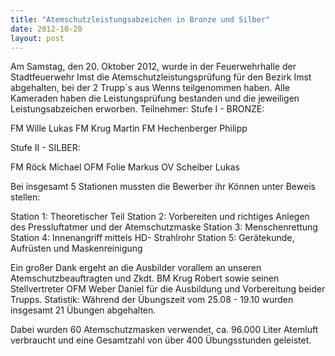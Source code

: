 ```yaml
---
title: "Atemschutzleistungsabzeichen in Bronze und Silber"
date: 2012-10-20
layout: post
---
```


Am Samstag, den 20. Oktober 2012, wurde in der Feuerwehrhalle der Stadtfeuerwehr Imst die Atemschutzleistungsprüfung für den Bezirk Imst abgehalten, bei der 2 Trupp´s aus Wenns teilgenommen haben. Alle Kameraden haben die Leistungsprüfung bestanden und die jeweiligen Leistungsabzeichen erworben.
Teilnehmer:
Stufe I - BRONZE:

FM Wille Lukas
FM Krug Martin
FM Hechenberger Philipp

Stufe II - SILBER:

FM Röck Michael
OFM Folie Markus
OV Scheiber Lukas

Bei insgesamt 5 Stationen mussten die Bewerber ihr Können unter Beweis stellen:

Station 1: Theoretischer Teil
Station 2: Vorbereiten und richtiges Anlegen des Pressluftatmer und der Atemschutzmaske
Station 3: Menschenrettung
Station 4: Innenangriff mittels HD- Strahlrohr
Station 5: Gerätekunde, Aufrüsten und Maskenreinigung

Ein großer Dank ergeht an die Ausbilder vorallem an unseren Atemschutzbeauftragten und Zkdt. BM Krug Robert sowie seinen Stellvertreter OFM Weber Daniel für die Ausbildung und Vorbereitung beider Trupps.
Statistik:
Während der Übungszeit vom 25.08 - 19.10 wurden insgesamt 21 Übungen abgehalten.

Dabei wurden 60 Atemschutzmasken verwendet, ca. 96.000 Liter Atemluft verbraucht und eine Gesamtzahl von über 400 Übungsstunden geleistet.